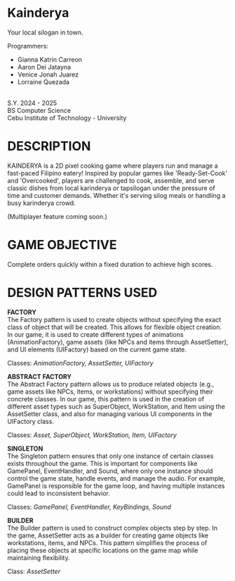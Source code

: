 # Kainderya
Your local silogan in town.

Programmers:
- Gianna Katrin Carreon
- Aaron Dei Jatayna
- Venice Jonah Juarez
- Lorraine Quezada

<br>S.Y. 2024 - 2025
<br>BS Computer Science
<br>Cebu Institute of Technology - University


# DESCRIPTION
KAINDERYA is a 2D pixel cooking game where players run and manage a fast-paced Filipino eatery! Inspired by popular games like 'Ready-Set-Cook' and 'Overcooked', players are challenged to cook, assemble, and serve classic dishes from local karinderya or tapsilogan under the pressure of time and customer demands. Whether it's serving silog meals or handling a busy karinderya crowd. 

(Multiplayer feature coming soon.)

# GAME OBJECTIVE
Complete orders quickly within a fixed duration to achieve high scores.

# DESIGN PATTERNS USED

**FACTORY**<br>
The Factory pattern is used to create objects without specifying the exact class of object that will be created. This allows for flexible object creation. In our game, it is used to create different types of animations (AnimationFactory), game assets (like NPCs and items through AssetSetter), and UI elements (UIFactory) based on the current game state.

Classes: *AnimationFactory, AssetSetter, UIFactory*

**ABSTRACT FACTORY** <br>
The Abstract Factory pattern allows us to produce related objects (e.g., game assets like NPCs, items, or workstations) without specifying their concrete classes. In our game, this pattern is used in the creation of different asset types such as SuperObject, WorkStation, and Item using the AssetSetter class, and also for managing various UI components in the UIFactory class.

Classes: *Asset, SuperObject, WorkStation, Item, UIFactory*

**SINGLETON** <br>
The Singleton pattern ensures that only one instance of certain classes exists throughout the game. This is important for components like GamePanel, EventHandler, and Sound, where only one instance should control the game state, handle events, and manage the audio. For example, GamePanel is responsible for the game loop, and having multiple instances could lead to inconsistent behavior.

Classes: *GamePanel, EventHandler, KeyBindings, Sound*

**BUILDER**<br>
The Builder pattern is used to construct complex objects step by step. In the game, AssetSetter acts as a builder for creating game objects like workstations, items, and NPCs. This pattern simplifies the process of placing these objects at specific locations on the game map while maintaining flexibility.

Class: *AssetSetter*
